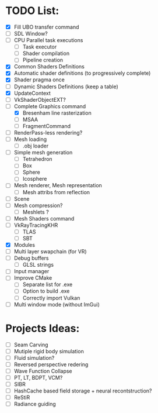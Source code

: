 # TODO List:
- [x] Fill UBO transfer command
- [ ] SDL Window?
- [ ] CPU Parallel task executions
    - [ ] Task executor
    - [ ] Shader compilation
    - [ ] Pipeline creation
- [x] Common Shaders Definitions
- [x] Automatic shader definitions (to progressively complete)
- [x] Shader pragma once
- [ ] Dynamic Shaders Definitions (keep a table)
- [x] UpdateContext
- [ ] VkShaderObjectEXT? 
- [ ] Complete Graphics command
    - [x] Bresenham line rasterization
    - [ ] MSAA
    - [ ] FragmentCommand
- [ ] RenderPass-less rendering? 
- [ ] Mesh loading
    - [ ] .obj loader
- [ ] Simple mesh generation
    - [ ] Tetrahedron
    - [ ] Box
    - [ ] Sphere
    - [ ] Icosphere
- [ ] Mesh renderer, Mesh representation
    - [ ] Mesh attribs from reflection
- [ ] Scene
- [ ] Mesh compression?
    - [ ] Meshlets ? 
- [ ] Mesh Shaders command
- [ ] VkRayTracingKHR
    - [ ] TLAS
    - [ ] SBT
- [x] Modules
- [ ] Multi layer swapchain (for VR)
- [ ] Debug buffers
    - [ ] GLSL strings
- [ ] Input manager
- [ ] Improve CMake
    - [ ] Separate list for .exe
    - [ ] Option to build .exe
    - [ ] Correctly import Vulkan
- [ ] Multi window mode (without ImGui)

# Projects Ideas:
- [ ] Seam Carving
- [ ] Mutiple rigid body simulation
- [ ] Fluid simulation? 
- [ ] Reversed perspective redering
- [ ] Wave Function Collapse
- [ ] PT, LT, BDPT, VCM?
- [ ] SIBR
- [ ] HashCache based field storage + neural recontstruction?
- [ ] ReStiR
- [ ] Radiance guiding

